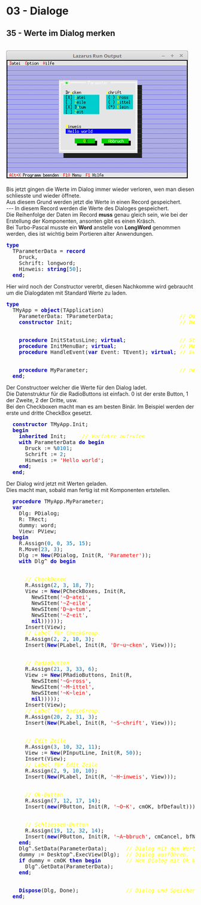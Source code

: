 # 03 - Dialoge
## 35 - Werte im Dialog merken
<br>
<img src="image.png" alt="Selfhtml"><br><br>
Bis jetzt gingen die Werte im Dialog immer wieder verloren, wen man diesen schliesste und wieder öffnete.<br>
Aus diesem Grund werden jetzt die Werte in einen Record gespeichert.<br>
---
  In diesem Record werden die Werte des Dialoges gespeichert.<br>
  Die Reihenfolge der Daten im Record <b>muss</b> genau gleich sein, wie bei der Erstellung der Komponenten, ansonten gibt es einen Kräsch.<br>
  Bei Turbo-Pascal musste ein <b>Word</b> anstelle von <b>LongWord</b> genommen werden, dies ist wichtig beim Portieren alter Anwendungen.<br>
<pre><code=pascal><b><font color="0000BB">type</font></b>
  TParameterData = <b><font color="0000BB">record</font></b>
    Druck,
    Schrift: longword;
    Hinweis: <b><font color="0000BB">string</font></b>[<font color="#0077BB">50</font>];
  <b><font color="0000BB">end</font></b>;</code></pre>
Hier wird noch der Constructor vererbt, diesen Nachkomme wird gebraucht um die Dialogdaten mit Standard Werte zu laden.<br>
<pre><code=pascal><b><font color="0000BB">type</font></b>
  TMyApp = <b><font color="0000BB">object</font></b>(TApplication)
    ParameterData: TParameterData;                     <i><font color="#FFFF00">// Daten für Parameter-Dialog</font></i>
    <b><font color="0000BB">constructor</font></b> Init;                                  <i><font color="#FFFF00">// Neuer Constructor</font></i>
<br>
    <b><font color="0000BB">procedure</font></b> InitStatusLine; <b><font color="0000BB">virtual</font></b>;                 <i><font color="#FFFF00">// Statuszeile</font></i>
    <b><font color="0000BB">procedure</font></b> InitMenuBar; <b><font color="0000BB">virtual</font></b>;                    <i><font color="#FFFF00">// Menü</font></i>
    <b><font color="0000BB">procedure</font></b> HandleEvent(<b><font color="0000BB">var</font></b> Event: TEvent); <b><font color="0000BB">virtual</font></b>; <i><font color="#FFFF00">// Eventhandler</font></i>
<br>
    <b><font color="0000BB">procedure</font></b> MyParameter;                             <i><font color="#FFFF00">// neue Funktion für einen Dialog.</font></i>
  <b><font color="0000BB">end</font></b>;</code></pre>
Der Constructoer welcher die Werte für den Dialog ladet.<br>
Die Datenstruktur für die RadioButtons ist einfach. 0 ist der erste Button, 1 der Zweite, 2 der Dritte, usw.<br>
Bei den Checkboxen macht man es am besten Binär. Im Beispiel werden der erste und dritte CheckBox gesetzt.<br>
<pre><code=pascal>  <b><font color="0000BB">constructor</font></b> TMyApp.Init;
  <b><font color="0000BB">begin</font></b>
    <b><font color="0000BB">inherited</font></b> Init;     <i><font color="#FFFF00">// Vorfahre aufrufen</font></i>
    <b><font color="0000BB">with</font></b> ParameterData <b><font color="0000BB">do</font></b> <b><font color="0000BB">begin</font></b>
      Druck := %<font color="#0077BB">0101</font>;
      Schrift := <font color="#0077BB">2</font>;
      Hinweis := <font color="#FF0000">'Hello world'</font>;
    <b><font color="0000BB">end</font></b>;
  <b><font color="0000BB">end</font></b>;</code></pre>
Der Dialog wird jetzt mit Werten geladen.<br>
Dies macht man, sobald man fertig ist mit Komponenten ertstellen.<br>
<pre><code=pascal>  <b><font color="0000BB">procedure</font></b> TMyApp.MyParameter;
  <b><font color="0000BB">var</font></b>
    Dlg: PDialog;
    R: TRect;
    dummy: word;
    View: PView;
  <b><font color="0000BB">begin</font></b>
    R.Assign(<font color="#0077BB">0</font>, <font color="#0077BB">0</font>, <font color="#0077BB">35</font>, <font color="#0077BB">15</font>);
    R.Move(<font color="#0077BB">23</font>, <font color="#0077BB">3</font>);
    Dlg := <b><font color="0000BB">New</font></b>(PDialog, Init(R, <font color="#FF0000">'Parameter'</font>));
    <b><font color="0000BB">with</font></b> Dlg^ <b><font color="0000BB">do</font></b> <b><font color="0000BB">begin</font></b>
<br>
      <i><font color="#FFFF00">// CheckBoxen</font></i>
      R.Assign(<font color="#0077BB">2</font>, <font color="#0077BB">3</font>, <font color="#0077BB">18</font>, <font color="#0077BB">7</font>);
      View := <b><font color="0000BB">New</font></b>(PCheckBoxes, Init(R,
        NewSItem(<font color="#FF0000">'~D~atei'</font>,
        NewSItem(<font color="#FF0000">'~Z~eile'</font>,
        NewSItem(<font color="#FF0000">'D~a~tum'</font>,
        NewSItem(<font color="#FF0000">'~Z~eit'</font>,
        <b><font color="0000BB">nil</font></b>))))));
      Insert(View);
      <i><font color="#FFFF00">// Label für CheckGroup.</font></i>
      R.Assign(<font color="#0077BB">2</font>, <font color="#0077BB">2</font>, <font color="#0077BB">10</font>, <font color="#0077BB">3</font>);
      Insert(<b><font color="0000BB">New</font></b>(PLabel, Init(R, <font color="#FF0000">'Dr~u~cken'</font>, View)));
<br>
      <i><font color="#FFFF00">// RadioButton</font></i>
      R.Assign(<font color="#0077BB">21</font>, <font color="#0077BB">3</font>, <font color="#0077BB">33</font>, <font color="#0077BB">6</font>);
      View := <b><font color="0000BB">New</font></b>(PRadioButtons, Init(R,
        NewSItem(<font color="#FF0000">'~G~ross'</font>,
        NewSItem(<font color="#FF0000">'~M~ittel'</font>,
        NewSItem(<font color="#FF0000">'~K~lein'</font>,
        <b><font color="0000BB">nil</font></b>)))));
      Insert(View);
      <i><font color="#FFFF00">// Label für RadioGroup.</font></i>
      R.Assign(<font color="#0077BB">20</font>, <font color="#0077BB">2</font>, <font color="#0077BB">31</font>, <font color="#0077BB">3</font>);
      Insert(<b><font color="0000BB">New</font></b>(PLabel, Init(R, <font color="#FF0000">'~S~chrift'</font>, View)));
<br>
      <i><font color="#FFFF00">// Edit Zeile</font></i>
      R.Assign(<font color="#0077BB">3</font>, <font color="#0077BB">10</font>, <font color="#0077BB">32</font>, <font color="#0077BB">11</font>);
      View := <b><font color="0000BB">New</font></b>(PInputLine, Init(R, <font color="#0077BB">50</font>));
      Insert(View);
      <i><font color="#FFFF00">// Label für Edit Zeile</font></i>
      R.Assign(<font color="#0077BB">2</font>, <font color="#0077BB">9</font>, <font color="#0077BB">10</font>, <font color="#0077BB">10</font>);
      Insert(<b><font color="0000BB">New</font></b>(PLabel, Init(R, <font color="#FF0000">'~H~inweis'</font>, View)));
<br>
      <i><font color="#FFFF00">// Ok-Button</font></i>
      R.Assign(<font color="#0077BB">7</font>, <font color="#0077BB">12</font>, <font color="#0077BB">17</font>, <font color="#0077BB">14</font>);
      Insert(<b><font color="0000BB">new</font></b>(PButton, Init(R, <font color="#FF0000">'~O~K'</font>, cmOK, bfDefault)));
<br>
      <i><font color="#FFFF00">// Schliessen-Button</font></i>
      R.Assign(<font color="#0077BB">19</font>, <font color="#0077BB">12</font>, <font color="#0077BB">32</font>, <font color="#0077BB">14</font>);
      Insert(<b><font color="0000BB">new</font></b>(PButton, Init(R, <font color="#FF0000">'~A~bbruch'</font>, cmCancel, bfNormal)));
    <b><font color="0000BB">end</font></b>;
    Dlg^.SetData(ParameterData);      <i><font color="#FFFF00">// Dialog mit den Werten laden.</font></i>
    dummy := Desktop^.ExecView(Dlg);  <i><font color="#FFFF00">// Dialog ausführen.</font></i>
    <b><font color="0000BB">if</font></b> dummy = cmOK <b><font color="0000BB">then</font></b> <b><font color="0000BB">begin</font></b>        <i><font color="#FFFF00">// Wen Dialog mit Ok beenden, dann Daten vom Dialog in Record laden.</font></i>
      Dlg^.GetData(ParameterData);
    <b><font color="0000BB">end</font></b>;
<br>
    <b><font color="0000BB">Dispose</font></b>(Dlg, Done);               <i><font color="#FFFF00">// Dialog und Speicher frei geben.</font></i>
  <b><font color="0000BB">end</font></b>;</code></pre>
<br>
